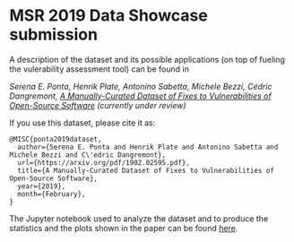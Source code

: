 # MSR 2019 Data Showcase submission

A description of the dataset and its possible applications (on top of fueling the vulerability assessment tool) can be found in 

*Serena E. Ponta, Henrik Plate, Antonino Sabetta, Michele Bezzi, Cédric Dangremont, [A Manually-Curated Dataset of Fixes to Vulnerabilities of Open-Source Software](http://arxiv.org/abs/1902.02595)* *(currently under review)*

If you use this dataset, please cite it as:

```
@MISC{ponta2019dataset,
  author={Serena E. Ponta and Henrik Plate and Antonino Sabetta and Michele Bezzi and C\'edric Dangremont},
  url={https://arxiv.org/pdf/1902.02595.pdf},
  title={A Manually-Curated Dataset of Fixes to Vulnerabilities of Open-Source Software},
  year={2019},
  month={February},
}
```

The Jupyter notebook used to analyze the dataset and to produce the statistics and the plots shown in the paper can be found [here](notebooks).

